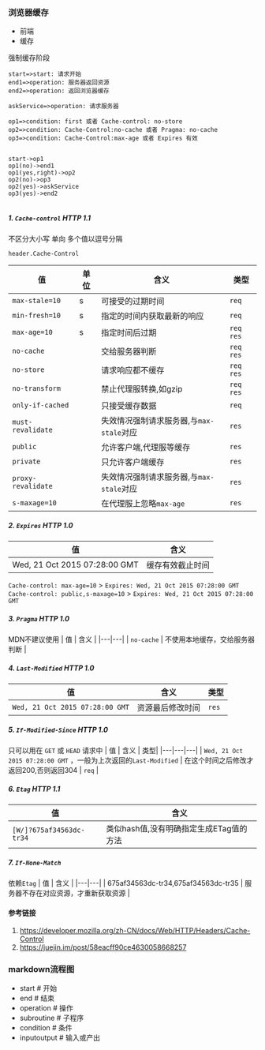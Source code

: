 ### 浏览器缓存
- 前端 
- 缓存

强制缓存阶段
``` flow
start=>start: 请求开始
end1=>operation: 服务器返回资源
end2=>operation: 返回浏览器缓存

askService=>operation: 请求服务器

op1=>condition: first 或者 Cache-control: no-store
op2=>condition: Cache-Control:no-cache 或者 Pragma: no-cache
op3=>condition: Cache-Control:max-age 或者 Expires 有效


start->op1
op1(no)->end1
op1(yes,right)->op2
op2(no)->op3
op2(yes)->askService
op3(yes)->end2


```
##### 1. `Cache-control` HTTP 1.1
不区分大小写 单向 多个值以逗号分隔

```
header.Cache-Control
```
| 值  | 单位  | 含义 | 类型|
|---|---|---|---|
|`max-stale=10`| s | 可接受的过期时间 | `req`|
|`min-fresh=10`| s | 指定的时间内获取最新的响应 | `req`|
|`max-age=10`  | s | 指定时间后过期 | `req` `res`|
|`no-cache`    |   | 交给服务器判断  | `req` `res` |
|`no-store`    |   | 请求响应都不缓存| `req` `res`|
|`no-transform`|   | 禁止代理服转换,如gzip| `req` `res`| 
|`only-if-cached`| | 只接受缓存数据| `req`|
|`must-revalidate`| | 失效情况强制请求服务器,与`max-stale`对应 | `res` |
|`public`| | 允许客户端,代理服等缓存 | `res` |
|`private`| | 只允许客户端缓存 |`res` |
|`proxy-revalidate`| | 失效情况强制请求服务器,与`max-stale`对应 | `res` |
|`s-maxage=10`| | 在代理服上忽略`max-age`| `res`|

##### 2. `Expires` HTTP 1.0
|  值 |  含义 |
|---|---|
|  Wed, 21 Oct 2015 07:28:00 GMT |  缓存有效截止时间 |

`Cache-control: max-age=10` > `Expires: Wed, 21 Oct 2015 07:28:00 GMT`
`Cache-control: public,s-maxage=10` > `Expires: Wed, 21 Oct 2015 07:28:00 GMT`

##### 3. `Pragma` HTTP 1.0
MDN不建议使用
|  值 |  含义  |
|---|---|
|  `no-cache` | 不使用本地缓存，交给服务器判断  |

##### 4. `Last-Modified` HTTP 1.0
|  值 |  含义 | 类型 |
|---|---|---|
|  `Wed, 21 Oct 2015 07:28:00 GMT` | 资源最后修改时间  | `res`|

##### 5. `If-Modified-Since` HTTP 1.0
只可以用在 `GET` 或 `HEAD` 请求中
|  值 | 含义  | 类型|
|---|---|---|
| `Wed, 21 Oct 2015 07:28:00 GMT` ，一般为上次返回的`Last-Modified` |  在这个时间之后修改才返回200,否则返回304 | `req` |

##### 6. `Etag` HTTP 1.1
|  值 | 含义  |
|---|---|
| `[W/]?675af34563dc-tr34`  | 类似hash值,没有明确指定生成ETag值的方法  |
##### 7. `If-None-Match`
依赖`Etag`
| 值  | 含义  |
|---|---|
| 675af34563dc-tr34,675af34563dc-tr35  |  服务器不存在对应资源，才重新获取资源 |








#### 参考链接
1. https://developer.mozilla.org/zh-CN/docs/Web/HTTP/Headers/Cache-Control
2. https://juejin.im/post/58eacff90ce4630058668257





### markdown流程图
- start # 开始
- end # 结束
- operation # 操作
- subroutine # 子程序
- condition # 条件
- inputoutput # 输入或产出